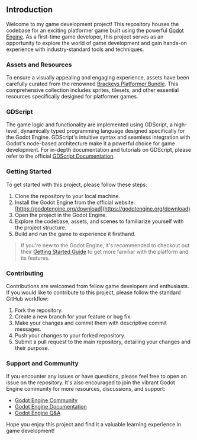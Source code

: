 ## Introduction

Welcome to my game development project! This repository houses the codebase for an exciting platformer game built using the powerful [Godot Engine](https://godotengine.org/). As a first-time game developer, this project serves as an opportunity to explore the world of game development and gain hands-on experience with industry-standard tools and techniques.

### Assets and Resources

To ensure a visually appealing and engaging experience, assets have been carefully curated from the renowned [Brackeys Platformer Bundle](https://brackeysgames.itch.io/brackeys-platformer-bundle). This comprehensive collection includes sprites, tilesets, and other essential resources specifically designed for platformer games.

### GDScript

The game logic and functionality are implemented using GDScript, a high-level, dynamically typed programming language designed specifically for the Godot Engine. GDScript's intuitive syntax and seamless integration with Godot's node-based architecture make it a powerful choice for game development. For in-depth documentation and tutorials on GDScript, please refer to the official [GDScript Documentation](https://docs.godotengine.org/en/stable/getting_started/scripting/gdscript/index.html).

### Getting Started

To get started with this project, please follow these steps:

1. Clone the repository to your local machine.
2. Install the Godot Engine from the official website: [https://godotengine.org/download](https://godotengine.org/download)
3. Open the project in the Godot Engine.
4. Explore the codebase, assets, and scenes to familiarize yourself with the project structure.
5. Build and run the game to experience it firsthand.

> If you're new to the Godot Engine, it's recommended to checkout out their [Getting Started Guide](https://docs.godotengine.org/en/stable/getting_started/introduction/index.html) to get more familiar with the platform and its features.

### Contributing

Contributions are welcomed from fellow game developers and enthusiasts. If you would like to contribute to this project, please follow the standard GitHub workflow:

1. Fork the repository.
2. Create a new branch for your feature or bug fix.
3. Make your changes and commit them with descriptive commit messages.
4. Push your changes to your forked repository.
5. Submit a pull request to the main repository, detailing your changes and their purpose.

### Support and Community

If you encounter any issues or have questions, please feel free to open an issue on the repository. It's also encouraged to join the vibrant Godot Engine community for more resources, discussions, and support:

- [Godot Engine Community](https://godotengine.org/community)
- [Godot Engine Documentation](https://docs.godotengine.org/en/stable/)
- [Godot Engine Q&A](https://godotengine.org/qa/)

Hope you enjoy this project and find it a valuable learning experience in game development!
